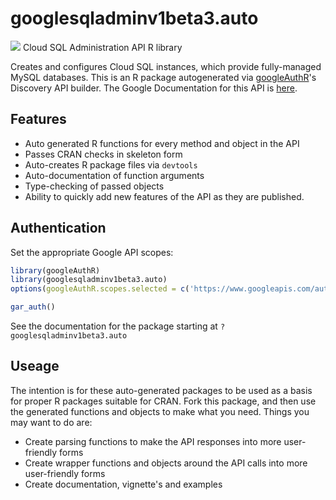 # googlesqladminv1beta3.auto
![](https://www.gstatic.com/images/branding/product/1x/googleg_32dp.png)
Cloud SQL Administration API R library

Creates and configures Cloud SQL instances, which provide fully-managed MySQL databases.
This is an R package autogenerated via [googleAuthR](http://code.markedmondson.me/googleAuthR)'s Discovery API builder. 
The Google Documentation for this API is [here](https://cloud.google.com/sql/docs/reference/latest).

## Features 
 * Auto generated R functions for every method and object in the API
 * Passes CRAN checks in skeleton form
 * Auto-creates R package files via `devtools`
 * Auto-documentation of function arguments
 * Type-checking of passed objects
 * Ability to quickly add new features of the API as they are published.

## Authentication
Set the appropriate Google API scopes:

```r
library(googleAuthR)
library(googlesqladminv1beta3.auto)
options(googleAuthR.scopes.selected = c('https://www.googleapis.com/auth/cloud-platform', 'https://www.googleapis.com/auth/sqlservice.admin'))

gar_auth()
```
 See the documentation for the package starting at `?googlesqladminv1beta3.auto`
## Useage
The intention is for these auto-generated packages to be used as a basis for proper R packages suitable for CRAN.
Fork this package, and then use the generated functions and objects to make what you need.
Things you may want to do are:
* Create parsing functions to make the API responses into more user-friendly forms
* Create wrapper functions and objects around the API calls into more user-friendly forms
* Create documentation, vignette's and examples

